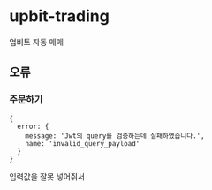 # upbit-trading

업비트 자동 매매

## 오류

### 주문하기

```
{
  error: {
    message: 'Jwt의 query를 검증하는데 실패하였습니다.',
    name: 'invalid_query_payload'
  }
}
```

입력값을 잘못 넣어줘서
